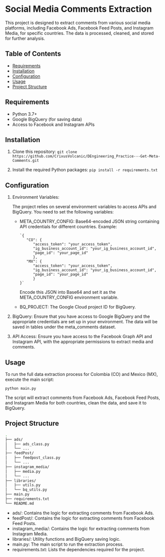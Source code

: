 # Social Media Comments Extraction

This project is designed to extract comments from various social media platforms, including Facebook Ads, Facebook Feed Posts, and Instagram Media, for specific countries. The data is processed, cleaned, and stored for further analysis.

## Table of Contents

- [Requirements](#requirements)
- [Installation](#installation)
- [Configuration](#configuration)
- [Usage](#usage)
- [Project Structure](#project-structure)

## Requirements

- Python 3.7+
- Google BigQuery (for saving data)
- Access to Facebook and Instagram APIs

## Installation

1. Clone this repository:
   `git clone https://github.com/CrixusVolcanic/DEngineering_Practice---Get-Meta-Comments.git`

2.	Install the required Python packages:
   	`pip install -r requirements.txt`


## Configuration

1. Environment Variables:

   	The project relies on several environment variables to access APIs and BigQuery. You need to set the following variables:

   	- META_COUNTRY_CONFIG: Base64-encoded JSON string containing API credentials for different countries. Example:

	      `{
	         "CO": {
	            "access_token": "your_access_token",
	            "ig_business_account_id": "your_ig_business_account_id",
	            "page_id": "your_page_id"
	            },
	         "MX": {
	            "access_token": "your_access_token",
	            "ig_business_account_id": "your_ig_business_account_id",
	            "page_id": "your_page_id"
	            }
	      }`

   		Encode this JSON into Base64 and set it as the META_COUNTRY_CONFIG environment variable.

   	- BQ_PROJECT: The Google Cloud project ID for BigQuery.

3.	BigQuery:
Ensure that you have access to Google BigQuery and the appropriate credentials are set up in your environment. The data will be saved in tables under the meta_comments dataset.
4.	API Access:
Ensure you have access to the Facebook Graph API and Instagram API, with the appropriate permissions to extract media and comments.

## Usage
To run the full data extraction process for Colombia (CO) and Mexico (MX), execute the main script:
   
   `python main.py`


The script will extract comments from Facebook Ads, Facebook Feed Posts, and Instagram Media for both countries, clean the data, and save it to BigQuery.

## Project Structure
``` bash
.
├── ads/
│   ├── ads_class.py
│   └── ...
├── feedPost/
│   ├── feedpost_class.py
│   └── ...
├── instagram_media/
│   ├── media.py
│   └── ...
├── libraries/
│   ├── utils.py
│   └── bq_utils.py
├── main.py
├── requirements.txt
└── README.md
```

- ads/: Contains the logic for extracting comments from Facebook Ads.
- feedPost/: Contains the logic for extracting comments from Facebook Feed Posts.
- instagram_media/: Contains the logic for extracting comments from Instagram Media.
- libraries/: Utility functions and BigQuery saving logic.
- main.py: The main script to run the extraction process.
- requirements.txt: Lists the dependencies required for the project.
